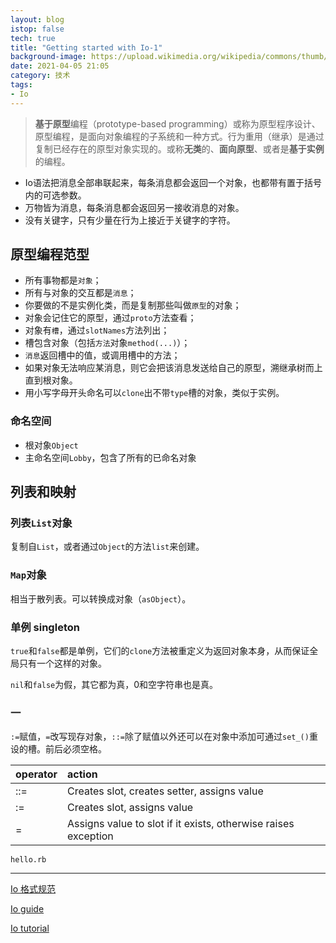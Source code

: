 ```yaml
---
layout: blog
istop: false
tech: true
title: "Getting started with Io-1"
background-image: https://upload.wikimedia.org/wikipedia/commons/thumb/2/26/Io-logo.svg/200px-Io-logo.svg.png
date: 2021-04-05 21:05
category: 技术
tags:
- Io
---
```


> **基于原型**编程（prototype-based programming）或称为原型程序设计、原型编程，是面向对象编程的子系统和一种方式。行为重用（继承）是通过复制已经存在的原型对象实现的。或称**无类**的、**面向原型**、或者是**基于实例**的编程。

- Io语法把消息全部串联起来，每条消息都会返回一个对象，也都带有置于括号内的可选参数。
- 万物皆为消息，每条消息都会返回另一接收消息的对象。
- 没有关键字，只有少量在行为上接近于关键字的字符。

## 原型编程范型

-  所有事物都是`对象`； 
- 所有与对象的交互都是`消息`； 
- 你要做的不是实例化类，而是复制那些叫做`原型`的对象； 
- 对象会记住它的原型，通过`proto`方法查看；
- 对象有`槽`，通过`slotNames`方法列出； 
- 槽包含对象（包括`方法`对象`method(...)`）； 
- `消息`返回槽中的值，或调用槽中的方法； 
- 如果对象无法响应某消息，则它会把该消息发送给自己的原型，溯继承树而上直到根对象。
- 用小写字母开头命名可以`clone`出不带`type`槽的对象，类似于实例。

### 命名空间

- 根对象`Object`
- 主命名空间`Lobby`，包含了所有的已命名对象

## 列表和映射

### 列表`List`对象

复制自`List`，或者通过`Object`的方法`list`来创建。

### `Map`对象

相当于散列表。可以转换成对象（`asObject`）。

### 单例 singleton

`true`和`false`都是单例，它们的`clone`方法被重定义为返回对象本身，从而保证全局只有一个这样的对象。

`nil`和`false`为假，其它都为真，0和空字符串也是真。

### 一

`:=`赋值，`=`改写现存对象，`::=`除了赋值以外还可以在对象中添加可通过`set_()`重设的槽。前后必须空格。

| operator | action                                                       |
| :------- | :----------------------------------------------------------- |
| ::=      | Creates slot, creates setter, assigns value                  |
| :=       | Creates slot, assigns value                                  |
| =        | Assigns value to slot if it exists, otherwise raises exception |

`hello.rb`

<div id = "includedContent_io_crash_week_day1_hello_io"></div>

----

[Io 格式规范](https://en.wikibooks.org/wiki/Io_Programming/Io_Style_Guide)

[Io guide](https://iolanguage.org/guide/guide.html)

[Io tutorial](https://iolanguage.org/tutorial.html)

